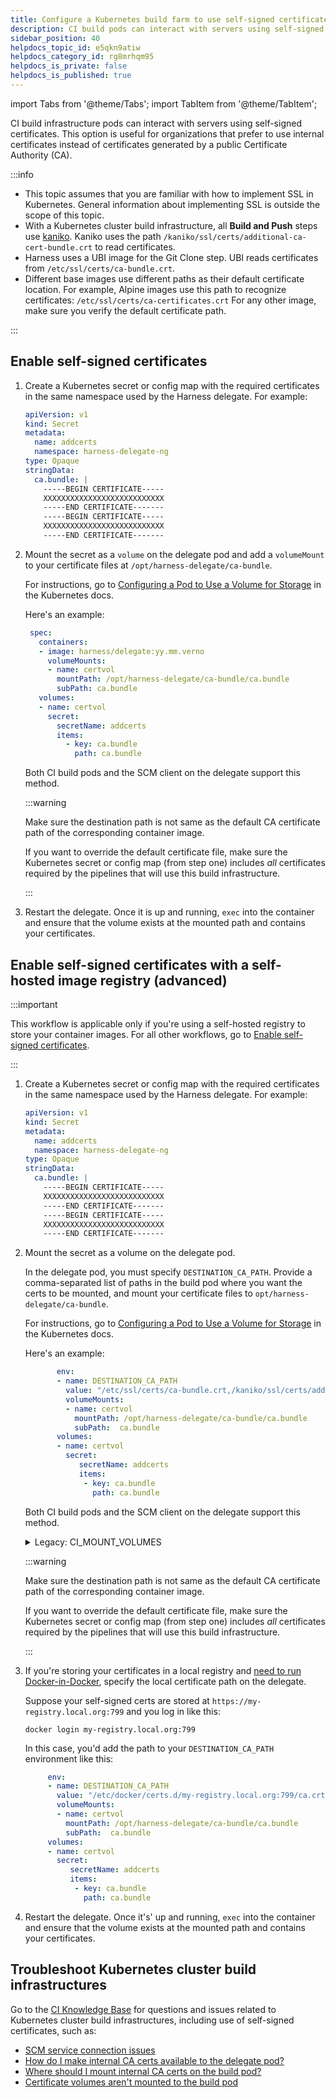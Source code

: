 ```yaml
---
title: Configure a Kubernetes build farm to use self-signed certificates
description: CI build pods can interact with servers using self-signed certificates.
sidebar_position: 40
helpdocs_topic_id: e5qkn9atiw
helpdocs_category_id: rg8mrhqm95
helpdocs_is_private: false
helpdocs_is_published: true
---
```



import Tabs from '@theme/Tabs';
import TabItem from '@theme/TabItem';


<DocsTag  text="Team plan" link="/docs/continuous-integration/ci-quickstarts/ci-subscription-mgmt" /> <DocsTag  text="Enterprise plan" link="/docs/continuous-integration/ci-quickstarts/ci-subscription-mgmt" />

CI build infrastructure pods can interact with servers using self-signed certificates. This option is useful for organizations that prefer to use internal certificates instead of certificates generated by a public Certificate Authority (CA).

:::info

* This topic assumes that you are familiar with how to implement SSL in Kubernetes. General information about implementing SSL is outside the scope of this topic.
* With a Kubernetes cluster build infrastructure, all **Build and Push** steps use [kaniko](https://github.com/GoogleContainerTools/kaniko/blob/main/README.md). Kaniko uses the path `/kaniko/ssl/certs/additional-ca-cert-bundle.crt` to read certificates.
* Harness uses a UBI image for the Git Clone step. UBI reads certificates from `/etc/ssl/certs/ca-bundle.crt`.
* Different base images use different paths as their default certificate location. For example, Alpine images use this path to recognize certificates: `/etc/ssl/certs/ca-certificates.crt` For any other image, make sure you verify the default certificate path.

:::

## Enable self-signed certificates

1. Create a Kubernetes secret or config map with the required certificates in the same namespace used by the Harness delegate. For example:

   ```yaml
   apiVersion: v1  
   kind: Secret  
   metadata:  
     name: addcerts  
     namespace: harness-delegate-ng  
   type: Opaque  
   stringData:                             
     ca.bundle: |  
       -----BEGIN CERTIFICATE-----  
       XXXXXXXXXXXXXXXXXXXXXXXXXXX  
       -----END CERTIFICATE-------  
       -----BEGIN CERTIFICATE-----  
       XXXXXXXXXXXXXXXXXXXXXXXXXXX  
       -----END CERTIFICATE-------
   ```

2. Mount the secret as a `volume` on the delegate pod and add a `volumeMount` to your certificate files at `/opt/harness-delegate/ca-bundle`.

   For instructions, go to [Configuring a Pod to Use a Volume for Storage](https://kubernetes.io/docs/tasks/configure-pod-container/configure-volume-storage/) in the Kubernetes docs.

   Here's an example: 

   ```yaml
    spec:
      containers:
      - image: harness/delegate:yy.mm.verno
        volumeMounts:  
        - name: certvol  
          mountPath: /opt/harness-delegate/ca-bundle/ca.bundle
          subPath: ca.bundle 
      volumes:
      - name: certvol  
        secret:  
          secretName: addcerts
          items:  
            - key: ca.bundle  
              path: ca.bundle

   ```

   Both CI build pods and the SCM client on the delegate support this method.

   :::warning

   Make sure the destination path is not same as the default CA certificate path of the corresponding container image.

   If you want to override the default certificate file, make sure the Kubernetes secret or config map (from step one) includes *all* certificates required by the pipelines that will use this build infrastructure.

   :::


3. Restart the delegate. Once it is up and running, `exec` into the container and ensure that the volume exists at the mounted path and contains your certificates.

## Enable self-signed certificates with a self-hosted image registry (advanced)

:::important

This workflow is applicable only if you're using a self-hosted registry to store your container images. For all other workflows, go to [Enable self-signed certificates](#enable-self-signed-certificates). 

:::

1. Create a Kubernetes secret or config map with the required certificates in the same namespace used by the Harness delegate. For example:

   ```yaml
   apiVersion: v1  
   kind: Secret  
   metadata:  
     name: addcerts  
     namespace: harness-delegate-ng  
   type: Opaque  
   stringData:                             
     ca.bundle: |  
       -----BEGIN CERTIFICATE-----  
       XXXXXXXXXXXXXXXXXXXXXXXXXXX  
       -----END CERTIFICATE-------  
       -----BEGIN CERTIFICATE-----  
       XXXXXXXXXXXXXXXXXXXXXXXXXXX  
       -----END CERTIFICATE-------
   ```

2. Mount the secret as a volume on the delegate pod.

   In the delegate pod, you must specify `DESTINATION_CA_PATH`. Provide a comma-separated list of paths in the build pod where you want the certs to be mounted, and mount your certificate files to `opt/harness-delegate/ca-bundle`.

   For instructions, go to [Configuring a Pod to Use a Volume for Storage](https://kubernetes.io/docs/tasks/configure-pod-container/configure-volume-storage/) in the Kubernetes docs.

   Here's an example:

   ```yaml
          env:
          - name: DESTINATION_CA_PATH
            value: "/etc/ssl/certs/ca-bundle.crt,/kaniko/ssl/certs/additional-ca-cert-bundle.crt"
            volumeMounts:
            - name: certvol
              mountPath: /opt/harness-delegate/ca-bundle/ca.bundle
              subPath:  ca.bundle
          volumes:
          - name: certvol
            secret:
               secretName: addcerts
               items:
                - key: ca.bundle
                  path: ca.bundle
   ```

   Both CI build pods and the SCM client on the delegate support this method.

    <details>
    <summary>Legacy: CI_MOUNT_VOLUMES</summary>
      
      Prior to the introduction of `DESTINATION_CA_PATH`, you used `ADDITIONAL_CERTS_PATH` and `CI_MOUNT_VOLUMES` to mount certs.
      
      The legacy method is still supported, but Harness recommends `DESTINATION_CA_PATH`. If you include both, `DESTINATION_CA_PATH` takes precedence. If Harness can't resolve `DESTINATION_CA_PATH`, it falls back to `CI_MOUNT_VOLUMES` and `ADDITIONAL_CERTS_PATH`.

      You must specify both `ADDITIONAL_CERTS_PATH` and `CI_MOUNT_VOLUMES`.

      For `ADDITIONAL_CERTS_PATH`, provide the path to the certificates in the delegate, such as `/tmp/ca.bundle`.

      For `CI_MOUNT_VOLUMES`, provide a comma-separated list of `source:destination` mappings where `source` is the certificate path on the delegate, and `destination` is the path where you want to expose the certificates on the build containers. For example:

      ```
      /tmp/ca.bundle:/etc/ssl/certs/ca-bundle.crt,/tmp/ca.bundle:/kaniko/ssl/certs/additional-ca-cert-bundle.crt
      ```

      The `CI_MOUNT_VOLUMES` list must include *all* certificates that your build containers need to interact with external services.

      ```yaml
            spec:
              containers:
                - image: harness/delegate:yy.mm.verno
                  env:  
                    - name: ADDITIONAL_CERTS_PATH  
                      value: /tmp/ca.bundle  
                    - name: CI_MOUNT_VOLUMES  
                      value: "/tmp/ca.bundle:/etc/ssl/certs/ca-bundle.crt,/tmp/ca.bundle:/kaniko/ssl/certs/additional-ca-cert-bundle.crt"  
                  volumeMounts:  
                    - name: certvol  
                      mountPath: /tmp/ca.bundle  
                      subPath:  ca.bundle 
              volumes:  
                - name: certvol  
                  secret:  
                    secretName: addcerts  
                    items:  
                    - key: ca.bundle  
                      path: ca.bundle
      ```

    </details>

   :::warning

   Make sure the destination path is not same as the default CA certificate path of the corresponding container image.

   If you want to override the default certificate file, make sure the Kubernetes secret or config map (from step one) includes *all* certificates required by the pipelines that will use this build infrastructure.

   :::

3. If you're storing your certificates in a local registry and [need to run Docker-in-Docker](/docs/security-testing-orchestration/sto-techref-category/security-step-settings-reference#docker-in-docker-requirements-for-sto), specify the local certificate path on the delegate.

   Suppose your self-signed certs are stored at `https://my-registry.local.org:799` and you log in like this:

   `docker login my-registry.local.org:799`

   In this case, you'd add the path to your `DESTINATION_CA_PATH` environment like this:
 
     ```yaml
          env:
          - name: DESTINATION_CA_PATH
            value: "/etc/docker/certs.d/my-registry.local.org:799/ca.crt,/etc/ssl/certs/ca-bundle.crt,/kaniko/ssl/certs/additional-ca-cert-bundle.crt"
            volumeMounts:
            - name: certvol
              mountPath: /opt/harness-delegate/ca-bundle/ca.bundle
              subPath:  ca.bundle
          volumes:
          - name: certvol
            secret:
               secretName: addcerts
               items:
                - key: ca.bundle
                  path: ca.bundle
   ```


4. Restart the delegate. Once it's' up and running, `exec` into the container and ensure that the volume exists at the mounted path and contains your certificates.

## Troubleshoot Kubernetes cluster build infrastructures

Go to the [CI Knowledge Base](/kb/continuous-integration/continuous-integration-faqs) for questions and issues related to Kubernetes cluster build infrastructures, including use of self-signed certificates, such as:

* [SCM service connection issues](/kb/continuous-integration/continuous-integration-faqs/#git-connector-scm-connection-errors-when-using-self-signed-certificates)
* [How do I make internal CA certs available to the delegate pod?](/kb/continuous-integration/continuous-integration-faqs/#how-do-i-make-internal-ca-certs-available-to-the-delegate-pod)
* [Where should I mount internal CA certs on the build pod?](/kb/continuous-integration/continuous-integration-faqs/#where-should-i-mount-internal-ca-certs-on-the-build-pod)
* [Certificate volumes aren't mounted to the build pod](/kb/continuous-integration/continuous-integration-faqs/#certificate-volumes-arent-mounted-to-the-build-pod)
